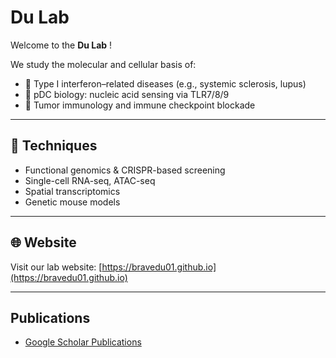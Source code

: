 # Du Lab

Welcome to the **Du Lab** !

We study the molecular and cellular basis of:

- 🧬 Type I interferon–related diseases (e.g., systemic sclerosis, lupus)
- 🧫 pDC biology: nucleic acid sensing via TLR7/8/9
- 🧠 Tumor immunology and immune checkpoint blockade

---

## 🔬 Techniques

- Functional genomics & CRISPR-based screening
- Single-cell RNA-seq, ATAC-seq
- Spatial transcriptomics
- Genetic mouse models

---

## 🌐 Website

Visit our lab website: [https://bravedu01.github.io](https://bravedu01.github.io)

---

## Publications

- [Google Scholar Publications](https://scholar.google.com/citations?hl=en&user=EtUtLTkAAAAJ&view_op=list_works&sortby=pubdate)
